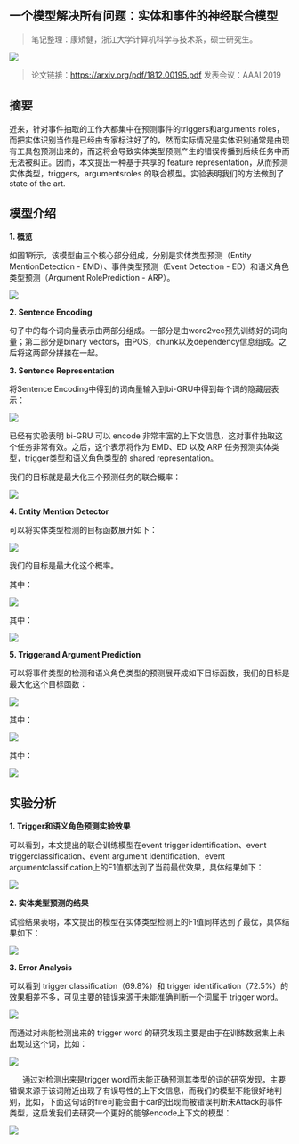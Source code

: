 
## 一个模型解决所有问题：实体和事件的神经联合模型

> 笔记整理：康矫健，浙江大学计算机科学与技术系，硕士研究生。

![](img/一个模型解决所有问题：实体和事件的神经联合模型.md_1.png)

> 论文链接：https://arxiv.org/pdf/1812.00195.pdf
> 发表会议：AAAI 2019


## **摘要**

近来，针对事件抽取的工作大都集中在预测事件的triggers和arguments roles，而把实体识别当作是已经由专家标注好了的，然而实际情况是实体识别通常是由现有工具包预测出来的，而这将会导致实体类型预测产生的错误传播到后续任务中而无法被纠正。因而，本文提出一种基于共享的 feature representation，从而预测实体类型，triggers，argumentsroles 的联合模型。实验表明我们的方法做到了 state of the art. 



## **模型介绍**

**1. 概览**

如图1所示，该模型由三个核心部分组成，分别是实体类型预测（Entity MentionDetection - EMD）、事件类型预测（Event Detection - ED）和语义角色类型预测（Argument RolePrediction - ARP）。

![](img/一个模型解决所有问题：实体和事件的神经联合模型.md_2.png)



**2. Sentence Encoding**

句子中的每个词向量表示由两部分组成。一部分是由word2vec预先训练好的词向量；第二部分是binary vectors，由POS，chunk以及dependency信息组成。之后将这两部分拼接在一起。

**3. Sentence Representation**

将Sentence Encoding中得到的词向量输入到bi-GRU中得到每个词的隐藏层表示：

![](img/一个模型解决所有问题：实体和事件的神经联合模型.md_3.png)

已经有实验表明 bi-GRU 可以 encode 非常丰富的上下文信息，这对事件抽取这个任务非常有效。之后，这个表示将作为 EMD、ED 以及 ARP 任务预测实体类型，trigger类型和语义角色类型的 shared representation。

我们的目标就是最大化三个预测任务的联合概率：

![](img/一个模型解决所有问题：实体和事件的神经联合模型.md_4.png)

**4. Entity Mention Detector**

可以将实体类型检测的目标函数展开如下：

![](img/一个模型解决所有问题：实体和事件的神经联合模型.md_5.png)



我们的目标是最大化这个概率。

其中：

![](img/一个模型解决所有问题：实体和事件的神经联合模型.md_6.png)

其中：

![](img/一个模型解决所有问题：实体和事件的神经联合模型.md_7.png)

**5. Triggerand Argument Prediction**

可以将事件类型的检测和语义角色类型的预测展开成如下目标函数，我们的目标是最大化这个目标函数：

![](img/一个模型解决所有问题：实体和事件的神经联合模型.md_8.png)

其中：

![](img/一个模型解决所有问题：实体和事件的神经联合模型.md_9.png)

其中：

![](img/一个模型解决所有问题：实体和事件的神经联合模型.md_10.png)



## **实验分析**

**1. Trigger和语义角色预测实验效果**

可以看到，本文提出的联合训练模型在event trigger identification、event triggerclassification、event argument identification、event argumentclassification上的F1值都达到了当前最优效果，具体结果如下：

![](img/一个模型解决所有问题：实体和事件的神经联合模型.md_11.png)



**2. 实体类型预测的结果**

试验结果表明，本文提出的模型在实体类型检测上的F1值同样达到了最优，具体结果如下：

![](img/一个模型解决所有问题：实体和事件的神经联合模型.md_12.png)

**3. Error Analysis**

可以看到 trigger classification（69.8%）和 trigger identification（72.5%）的效果相差不多，可见主要的错误来源于未能准确判断一个词属于 trigger word。

![](img/一个模型解决所有问题：实体和事件的神经联合模型.md_13.png)

而通过对未能检测出来的 trigger word 的研究发现主要是由于在训练数据集上未出现过这个词，比如：

![](img/一个模型解决所有问题：实体和事件的神经联合模型.md_14.png)

      通过对检测出来是trigger word而未能正确预测其类型的词的研究发现，主要错误来源于该词附近出现了有误导性的上下文信息，而我们的模型不能很好地判别，比如，下面这句话的fire可能会由于car的出现而被错误判断未Attack的事件类型，这启发我们去研究一个更好的能够encode上下文的模型：

![](img/一个模型解决所有问题：实体和事件的神经联合模型.md_15.png)
